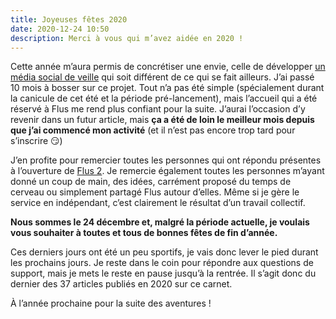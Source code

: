 ```yaml
---
title: Joyeuses fêtes 2020
date: 2020-12-24 10:50
description: Merci à vous qui m’avez aidée en 2020 !
---
```


Cette année m’aura permis de concrétiser une envie, celle de développer [un
média social de veille](https://flus.fr) qui soit différent de ce qui se fait
ailleurs. J’ai passé 10 mois à bosser sur ce projet. Tout n’a pas été simple
(spécialement durant la canicule de cet été et la période pré-lancement), mais
l’accueil qui a été réservé à Flus me rend plus confiant pour la suite. J’aurai
l’occasion d’y revenir dans un futur article, mais **ça a été de loin le
meilleur mois depuis que j’ai commencé mon activité** (et il n’est pas encore
trop tard pour s’inscrire 😏)

J’en profite pour remercier toutes les personnes qui ont répondu présentes à
l’ouverture de [Flus 2](flus-beta.html). Je remercie également toutes les
personnes m’ayant donné un coup de main, des idées, carrément proposé du temps
de cerveau ou simplement partagé Flus autour d’elles. Même si je gère le
service en indépendant, c’est clairement le résultat d’un travail collectif.

**Nous sommes le 24 décembre et, malgré la période actuelle, je voulais vous
souhaiter à toutes et tous de bonnes fêtes de fin d’année.**

Ces derniers jours ont été un peu sportifs, je vais donc lever le pied durant
les prochains jours. Je reste dans le coin pour répondre aux questions de
support, mais je mets le reste en pause jusqu’à la rentrée. Il s’agit donc du
dernier des 37 articles publiés en 2020 sur ce carnet.

À l’année prochaine pour la suite des aventures !
